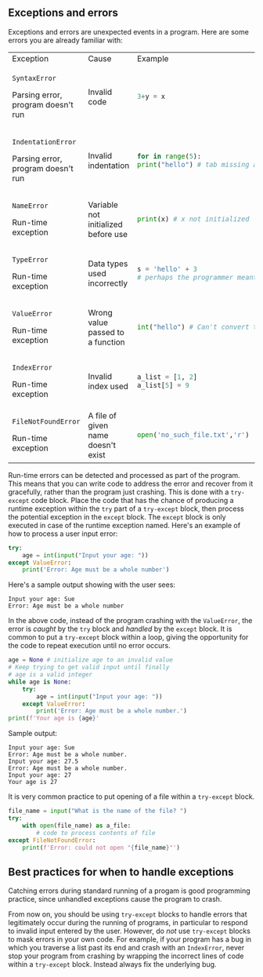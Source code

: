 ## Exceptions and errors

Exceptions and errors are unexpected events in a program. Here are some errors you are already familiar with:

<table>
<tr><td>Exception</td><td>Cause</td><td>Example</td></tr>
<tr><td>

`SyntaxError`

Parsing error, program doesn't run
</td>
<td>Invalid code</td>
<td>

```python
3+y = x
```
</td></tr>
<tr>
<td>

`IndentationError`

Parsing error, program doesn't run
</td>
<td>Invalid indentation</td>
<td>

```python
for in range(5):
print("hello") # tab missing at start of line
```
</td>
</tr>
<tr>
<td>

`NameError`

Run-time exception
</td>

<td>Variable not initialized before use</td>
<td>

```python
print(x) # x not initialized
```
</td>
</tr>
<tr>
<td>

`TypeError`

Run-time exception
</td>
<td>Data types used incorrectly</td>
<td>

```python
s = 'hello' + 3
# perhaps the programmer meant 'hello' + str(3)
```
</td>
</tr>
<tr>
<td>

`ValueError`

Run-time exception
</td>
<td>Wrong value passed to a function</td>
<td>

```python
int("hello") # Can't convert this string to an int
```
</td>
</tr>
<tr>
<td>

`IndexError`

Run-time exception
</td>
<td>Invalid index used</td>

<td>

```python
a_list = [1, 2]
a_list[5] = 9
```

</td>
</tr>
<tr>
<td>

`FileNotFoundError`

Run-time exception
</td>
<td>
A file of given name doesn't exist
</td>
<td>

```python
open('no_such_file.txt','r')
```
</td>
</tr>
</table>

Run-time errors can be detected and processed as part of the program. This means that you can write code to address the error and recover from it gracefully, rather than the program just crashing. This is done with a `try-except` code block. Place the code that has the chance of producing a runtime exception within the `try` part of a `try-except` block, then process the potential exception in the `except` block. The `except` block is only executed in case of the  runtime exception named. Here's an example of how to process a user input error:
```python
try:
    age = int(input("Input your age: "))
except ValueError:
    print('Error: Age must be a whole number')
```

Here's a sample output showing with the user sees:
```
Input your age: Sue
Error: Age must be a whole number
```
In the above code, instead of the program crashing with the `ValueError`, the error is *caught* by the `try` block and *handled* by the `except` block. It is common to put a `try-except` block within a loop, giving the opportunity for the code to repeat execution until no error occurs.

```python
age = None # initialize age to an invalid value
# Keep trying to get valid input until finally
# age is a valid integer
while age is None:
    try:
        age = int(input("Input your age: "))
    except ValueError:
        print('Error: Age must be a whole number.')
print(f'Your age is {age}'
```
Sample output:
```
Input your age: Sue
Error: Age must be a whole number.
Input your age: 27.5
Error: Age must be a whole number.
Input your age: 27
Your age is 27
```

It is very common practice to put opening of a file within a `try-except` block.
```python
file_name = input("What is the name of the file? ")
try:
    with open(file_name) as a_file:
        # code to process contents of file
except FileNotFoundError:
    print(f'Error: could not open "{file_name}"')
```

## Best practices for when to handle exceptions

Catching errors during standard running of a progam is good programming practice, since unhandled exceptions cause the program to crash.

From now on, you should be using `try-except` blocks to handle errors that legitimately occur during the running of programs, in particular to respond to invalid input entered by the user. However, do *not* use `try-except` blocks to mask errors in your own code. For example, if your program has a bug in which you traverse a list past its end and crash with an `IndexError`, never stop your program from crashing by wrapping the incorrect lines of code within a `try-except` block. Instead always fix the underlying bug.